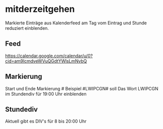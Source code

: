 # mitderzeitgehen

Markierte Einträge aus Kalenderfeed am Tag vom Eintrag und Stunde reduziert einblenden.

## Feed 
https://calendar.google.com/calendar/u/0?cid=am9lcmdveWVuQGdtYWlsLmNvbQ

## Markierung 
Start und Ende Markierung # Beispiel #LWIPCGN# soll Das Wort LWIPCGN im Stundendiv für 19:00 Uhr einblenden

## Stundediv 
Aktuell gibt es DIV's für 8 bis 20:00 Uhr
